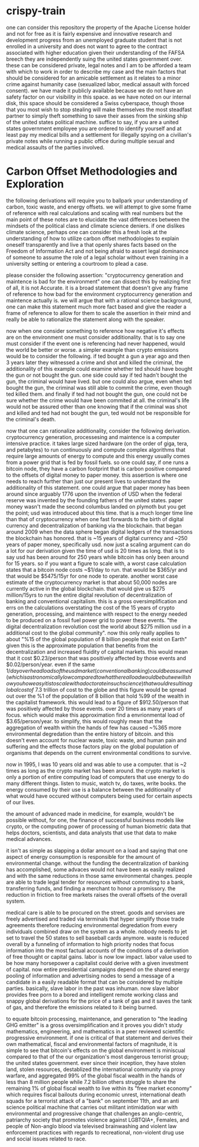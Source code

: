 # crispy-train

one can consider this repository the property of the Apache License holder and not for free as it is fairly expensive and innovative research and development progress from an unemployed graduate student that is not enrolled in a university and does not want to agree to the contract associated with higher education given their understanding of the FAFSA breech they are independently suing the united states government over. these can be considered private, legal notes and I am to be afforded a team with which to work in order to describe my case and the main factors that should be considered for an amicable settlement as it relates to a minor crime against humanity case (sexualized labor, medical assault with forced consent). we have made it publicly available because we do not have an safety factor on our visibility in this space. as we have noted on our internal disk, this space should be considered a Swiss cyberspace, though those that you most wish to stop stealing will make themselves the most steadfast partner to simply theft something to save their asses from the sinking ship of the united states political machine. suffice to say, if you are a united states government employee you are ordered to identify yourself and at least pay my medical bills and a settlement for illegally spying on a civilian's private notes while running a public office during multiple sexual and medical assaults of the parties involved.

# Carbon Offset Methodologies and Exploration

the following derivations will require you to ballpark your understanding of carbon, toxic waste, and energy offsets. we will attempt to give some frame of reference with real calculations and scaling with real numbers but the main point of these notes are to elucidate the vast differences between the mindsets of the political class and climate science deniers. if one dislikes climate science, perhaps one can consider this a fresh look at the understanding of how to utilize carbon offset methodologies to explain oneself transparently and live a that openly shares facts based on the Freedom of Information Act and not being afraid to assert legal dominance of someone to assume the role of a legal scholar without even training in a university setting or entering a courtroom to plead a case.

please consider the following assertion:
"cryptocurrency generation and maintence is bad for the environment"
one can dissect this by realizing first of all, it is not Accurate. it is a broad statement that doesn't give any frame of reference to how bad for the environment cryptocurrency generation and maintence actually is. we will argue that with a rational science background, one can make this statement much more fact based and give the reader a frame of reference to allow for them to scale the assertion in their mind and really be able to rationalize the statement along with the speaker.

now when one consider something to reference how negative it's effects are on the environment one must consider additionality. that is to say one must consider if the event one is referencing had never happened, would the world be better or worse. a simpler example than crypto emissions would be to consider the following. if ted bought a gun a year ago and then 3 years later they witnessed a crime and shot and killed the criminal, the additionality of this example could examine whether ted should have bought the gun or not bought the gun. one side could say if ted hadn't bought the gun, the criminal would have lived. but one could also argue, even when ted bought the gun, the criminal was still able to commit the crime, even though ted killed them. and finally if ted had not bought the gun, one could not be sure whether the crime would have been commited at all. the criminal's life would not be assured other than one knowing that if the criminal was shot and killed and ted had not bought the gun, ted would not be responsible for the criminal's death.

now that one can rationalize additionality, consider the following derivation. cryptocurrency generation, processesing and maintence is a computer intensive practice. it takes large sized hardware (on the order of giga, tera, and petabytes) to run continuously and compute complex algorithms that require large amounts of energy to compute and this energy usually comes from a power grid that is fed by fossil fuels. so one could say, if one runs a bitcoin node, they have a carbon footprint that is carbon positive compared to the offsets of digital money to paper money. this assertion is where one needs to reach further than just our present lives to understand the additionality of this statement. one could argue that paper money has been around since arguably 1776 upon the invention of USD when the federal reserve was invented by the founding fathers of the united states. paper money wasn't made the second columbus landed on plymoth but you get the point; usd was introduced about this time. that is a much longer time line than that of cryptocurrency when one fast forwards to the birth of digital currency and decentralization of banking via the blockchain. that began around 2009 when the data sphere began digital ledgers of the transactions the blockchain has honored. that is ~15 years of digital currency and ~250 years of paper money, specifically usd. now just a scaling argument can do a lot for our derivation given the time of usd is 20 times as long. that is to say usd has been around for 250 years while bitcoin has only been around for 15 years. so if you want a figure to scale with, a worst case calculation states that a bitcoin node costs ~$1/day to run. that would be $365/yr and that would be $5475/15yr for one node to operate. another worst case estimate of the cryptocurrency market is that about 50,000 nodes are currently active in the global blockchain. that would give us $275 million/15yrs to run the entire digital revolution of decentralization of banking and conventional capitalism. this is a gross oversimplification and errs on the calculations overstating the cost of the 15 years of crypto generation, processing, and maintence with respect to the energy needed to be produced on a fossil fuel power grid to power these events. "the digital decentralization revolution cost the world about $275 million usd in a additional cost to the global community". now this only really applies to about "%15 of the global population of 8 billion people that exist on Earth" given this is the approximate population that benefits from the decentralization and increased fluidity of capital markets. this would mean that it cost $0.23/person that was positively affected by those events and $0.02/person/year. even if the same $1/day overhead loads of the usd market (conventional banking) could be assumed (which is astronomically low compared to what the real load would be but we will show you how easy it is to scale with a doctorate in such science) that would result in a global cost of ~$7.3 trillion of cost to the globe and this figure would be spread out over the %1 of the population of 8 billion that hold %99 of the wealth in the capitalist framework. this would lead to a figure of $912.50/person that was positively affected by those events. over 20 times as many years of focus. which would make this approximation find a envrionmental load of $3.65/person/year. to simplify, this would roughly mean that the aggregation of wealth within the hands of few has caused ~%365 more environmental degredation than the entire history of bitcoin. and this doesn't even account for nuclear waste, toxic waste, and human pain and suffering and the effects those factors play on the global population of organisms that depends on the current environmental conditions to survive. 

now in 1995, I was 10 years old and was able to use a computer. that is ~2 times as long as the crypto market has been around. the crypto market is only a portion of entire computing load of computers that use energy to do many different things. listen to music, watch tv, do taxes, write books. the energy consumed by their use is a balance between the additionality of what would have occured without computers being used for certain aspects of our lives. 

the amount of advanced made in medicine, for example, wouldn't be possible without, for one, the finance of successful business models like crypto, or the computing power of processing of human biometric data that helps doctors, scientists, and data analysts that use that data to make medical advances. 

it isn't as simple as slapping a dollar amount on a load and saying that one aspect of energy consumption is responsible for the amount of environmental change. without the funding the decentralization of banking has accomplished, some advaces would not have been as easily realized and with the same reductions in those same environmental changes. people are able to trade legal tender for resources without commuting to a bank, transferring funds, and finding a merchant to honor a promissory. the reduction in friction to free markets raises the overall offsets of the overall system. 

medical care is able to be procured on the street. goods and servises are freely advertised and traded via terminals that hyper simplify those trade agreements therefore reducing environmental degredation from every individuals combined draw on the system as a whole. nobody needs to jet set to travel the 50 states to sell baseball cards anymore. waste is reduced overall by a funneling of information to high priority nodes that focus information into the most factual accounts of the conditions of a derivation of free thought or capital gains. labor is now low impact. labor value used to be how many horsepower a capitalist could derive with a given investment of capital. now entire presidential campaigns depend on the shared energy pooling of information and advertising nodes to send a message of a candidate in a easily readable format that can be considered by multiple parties. basically, slave labor in the past was inhuman. now slave labor provides free porn to a bored and intelligent remote working class and snappy global derivations for the price of a tank of gas and it saves the tank of gas, and therefore the emissions related to it being burned. 

to equate bitcoin processing, maintenance, and generation to "the leading GHG emitter" is a gross oversimplification and it proves you didn't study mathematics, engineering, and mathematics in a peer reviewed scientific progressive environment. if one is critical of that statement and derives their own mathematical, fiscal and environmental factors of magnitude, it is simple to see that bitcoin's effects on the global environment is miniscual compared to that of the our organization's most dangerous terrorist group; the united states government. ever since their inception, they have stolen land, stolen resources, destablized the international community via proxy warfare, and aggregated 99% of the global fiscal wealth in the hands of less than 8 million people while 7.2 billion others struggle to share the remaining 1% of global fiscal wealth to live within its "free market economy" which requires fiscal bailouts during economic unrest, international death squads for a terrorist attack of a "bank" on september 11th, and an anti science political machine that carries out militant intimidation war with environmental and progressive change that challenges an anglo-centric, patriarchy society that promotes violence against LGBTQIA+, Females, and people of Non-anglo blood via televised brainwashing and violent law enforcement practices with regards to recreational, non-violent drug use and social issues related to race.

















